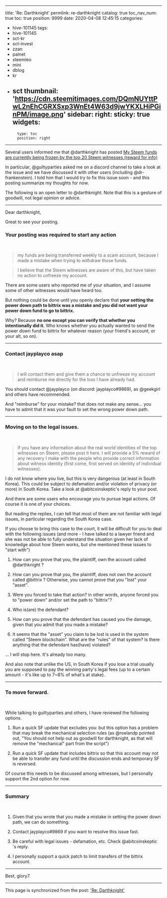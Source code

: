 
---
title: 'Re: Darthknight'
permlink: re-darthknight
catalog: true
toc_nav_num: true
toc: true
position: 9999
date: 2020-04-08 12:45:15
categories:
- hive-101145
tags:
- hive-101145
- sct-kr
- sct-invest
- zzan
- palnet
- steemleo
- mini
- dblog
- kr
- sct
thumbnail: 'https://cdn.steemitimages.com/DQmNUYttPwL2nEhCGRXSxp3WnEt4W63d9jwYKXLHiPGinPM/image.png'
sidebar:
    right:
        sticky: true
widgets:
    -
        type: toc
        position: right
---


Several users informed me that @darthknight has posted [My Steem funds are currently being frozen by the top 20 Steem witnesses (reward for info)](https://peakd.com/steem/@darthknight/my-steem-funds-are-currently-being-frozen-by-the-top-20-steem-witnesses-reward-for-info)

In particular, @guiltyparties asked me on a discord channel to take a look at the issue and we have discussed it with other users (including @dr-frankenstein). I told him that I would try to fix this issue soon - and this posting summarize my thoughts for now. 

The following is an open letter to @darthknight. Note that this is a gesture of goodwill, not legal opinion or advice. 

---

Dear darthknight, 

Great to see your posting.

### Your posting was required to start any action
<br>

>my funds are being transferred weekly to a scam account, because I made a mistake when trying to withdraw those funds.

>I believe that the Steem witnesses are aware of this, but have taken no action to unfreeze my account.

There are some users who reported me of your situation, and I assume some of other witnesses would have heard too. 

But nothing could be done until you openly declare that **your setting the power down path to bittrix was a mistake and you did not want your power down fund to go to bittrix.**

Why? Because **no one except you can verify that  whether you intentionally did it.** Who knows whether you actually wanted to send the power down fund to bittrix for whatever reason (your friend's account, or your alt, so on).

---

### Contact jayplayco asap 
<br>

>  I will contact them and give them a chance to unfreeze my account and reimburse me directly for the loss I have already had.

You should contact @jayplayco (on discord: jayplayco#9869), as @geekgirl and others have recommended. 

And "reimburse" for your mistake? that does not make any sense... you have to admit that it was your fault to set the wrong power down path. 

---

### Moving on to the legal issues. 
<br>

>If you have any information about the real world identities of the top witnesses on Steem, please post it here. I will provide a 5% reward of any recovery I make with the people who provide correct information about witness identity (first come, first served on identity of individual witnesses).
 
I do not know where you live, but this is very dangerous (at least in South Korea). This could be subject to defamation and/or violation of privacy (or more) in South Korea. Take a look at @abitcoinskeptic's reply to your post. 

And there are some users who encourage you to pursue legal actions. Of course it is one of your choices.

But reading the replies, I can tell that most of them are not familiar with legal issues, in particular regarding the South Korea case. 

If you choose to bring this case to the court, it will be difficult for you to deal with the following issues (and more -  I have talked to a lawyer friend and she was not be able to fully understand the situation given her lack of knowledge about how Steem works, but she mentioned these issues to "start with")

1. How can you prove that you, the plaintiff, own the account called @darthknight ?

2. How can you prove that you, the plaintiff, does not own the account called @bittrix ? Otherwise, you cannot prove that you "lost" your "asset".

3. Were you forced to take that action? in other words, anyone forced you to "power down" and/or set the path to "bittrix"?

4. Who is(are) the defendant? 

5. How can you prove that the defendant has caused you the damage, given that you admit that you made a mistake?

6. It seems that the "asset" you claim to be lost is used in the system called "Steem blockchain".  What are the "rules" of that system? Is there anything that the defendant has(have) violated?

... I will stop here. It's already too many. 

And also note that unlike the US, in South Korea if you lose a trial usually you are supposed to pay the winning party's legal fees (up to a certain amount - it's like up to 7~8% of what's at stake).  

---

### To move forward. 
<br>

While talking to guiltyparties and others, I have reviewed the following options. 

1. Run a quick SF update that excludes you: but this option has a problem that may break the mechanical selection rules (as @roelandp pointed out, "You should not help out as goodwill for darthknight, as that will remove the "mechanical" part from the script")

2. Run a quick SF update that includes bittrix so that this account may not be able to transfer any fund until the discussion ends and temporary SF is reversed.

Of course this needs to be discussed among witnesses, but I personally support the 2nd option for now. 

---

### Summary
<br>

1. Given that you wrote that you made a mistake in setting the power down path, we can do something.

2. Contact  jayplayco#9869 if you want to resolve this issue fast. 

3. Be careful with legal issues - defamation, etc. Check @abitcoinskeptic 's reply. 

4. I personally support a quick patch to limit transfers of the bittrix account.

---

Best,
glory7.

- - -

This page is synchronized from the post: ['Re: Darthknight'](https://steemit.com/@glory7/re-darthknight)
